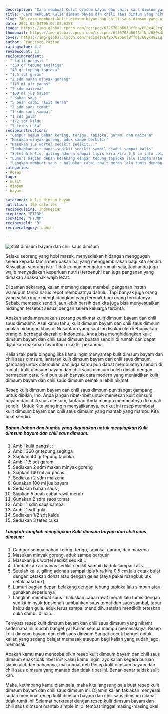 ```yaml
---
description: "Cara membuat Kulit dimsum bayam dan chili saus dimsum yang nikmat dan Mudah Dibuat"
title: "Cara membuat Kulit dimsum bayam dan chili saus dimsum yang nikmat dan Mudah Dibuat"
slug: 740-cara-membuat-kulit-dimsum-bayam-dan-chili-saus-dimsum-yang-nikmat-dan-mudah-dibuat
date: 2021-03-04T05:07:03.635Z
image: https://img-global.cpcdn.com/recipes/6f25708b60f8ffba/680x482cq70/kulit-dimsum-bayam-dan-chili-saus-dimsum-foto-resep-utama.jpg
thumbnail: https://img-global.cpcdn.com/recipes/6f25708b60f8ffba/680x482cq70/kulit-dimsum-bayam-dan-chili-saus-dimsum-foto-resep-utama.jpg
cover: https://img-global.cpcdn.com/recipes/6f25708b60f8ffba/680x482cq70/kulit-dimsum-bayam-dan-chili-saus-dimsum-foto-resep-utama.jpg
author: Francisco Patton
ratingvalue: 4.2
reviewcount: 13
recipeingredient:
- " kulit pangsit "
- "360 gr tepung segitiga"
- "40 gr tepung tapioka"
- "1,5 sdt garam"
- "2 sdm makan minyak goreng"
- "140 ml air panas"
- "2 sdm maizena"
- "100 ml jus bayam"
- " bahan saus "
- "5 buah cabai rawit merah"
- "2 sdm saos tomat"
- "1 sdm saus sambal"
- "1 sdt gula"
- "1/2 sdt kaldu"
- "3 tetes cuka"
recipeinstructions:
- "Campur semua bahan kering, terigu, tapioka, garam, dan maizena"
- "Masukan minyak goreng, aduk sampe berbutir"
- "Masukan jus wortel sedikit sedikit..."
- "Tambahkan air panas sedikit sedikit sambil diaduk sampai kalis"
- "Setelah kalis, giling adonan sampai tipis kira kira 0,5 cm lalu cetak bulat dengan cetakan donat atau dengan gelas (saya pakai mangkuk utk cetak nasi box)"
- "Lumuri bagian depan belakang dengan tepung tapioka lalu simpan atau gunakan seperlunya"
- "Langkah membuat saus : haluskan cabai rawit merah lalu tumis dengan sedikit minyak (opsional) tambahkan saus tomat dan saus sambal, tabur kaldu dan gula. aduk terus sampai mendidih. setelah mendidih teteskan cuka sambil di icip..."
categories:
- Resep
tags:
- kulit
- dimsum
- bayam

katakunci: kulit dimsum bayam 
nutrition: 199 calories
recipecuisine: Indonesian
preptime: "PT13M"
cooktime: "PT30M"
recipeyield: "3"
recipecategory: Lunch

---
```



![Kulit dimsum bayam dan chili saus dimsum](https://img-global.cpcdn.com/recipes/6f25708b60f8ffba/680x482cq70/kulit-dimsum-bayam-dan-chili-saus-dimsum-foto-resep-utama.jpg)

Selaku seorang yang hobi masak, menyediakan hidangan menggugah selera kepada famili merupakan hal yang menggembirakan bagi kita sendiri. Kewajiban seorang istri Tidak cuman mengatur rumah saja, tapi anda juga wajib menyediakan keperluan nutrisi terpenuhi dan juga panganan yang dimakan anak-anak wajib lezat.

Di zaman  sekarang, kalian memang dapat membeli panganan instan walaupun tanpa harus repot membuatnya dahulu. Tapi banyak juga orang yang selalu ingin menghidangkan yang terenak bagi orang tercintanya. Sebab, memasak sendiri jauh lebih bersih dan kita juga bisa menyesuaikan hidangan tersebut sesuai dengan selera keluarga tercinta. 



Apakah anda merupakan seorang penikmat kulit dimsum bayam dan chili saus dimsum?. Asal kamu tahu, kulit dimsum bayam dan chili saus dimsum adalah hidangan khas di Nusantara yang saat ini disukai oleh kebanyakan orang di berbagai daerah di Indonesia. Anda bisa menghidangkan kulit dimsum bayam dan chili saus dimsum buatan sendiri di rumah dan dapat dijadikan makanan favoritmu di akhir pekanmu.

Kalian tak perlu bingung jika kamu ingin menyantap kulit dimsum bayam dan chili saus dimsum, lantaran kulit dimsum bayam dan chili saus dimsum gampang untuk ditemukan dan juga kamu pun dapat membuatnya sendiri di rumah. kulit dimsum bayam dan chili saus dimsum boleh diolah dengan bermacam cara. Kini pun telah banyak cara modern yang menjadikan kulit dimsum bayam dan chili saus dimsum semakin lebih nikmat.

Resep kulit dimsum bayam dan chili saus dimsum pun sangat gampang untuk dibikin, lho. Anda jangan ribet-ribet untuk memesan kulit dimsum bayam dan chili saus dimsum, lantaran Anda mampu membuatnya di rumah sendiri. Untuk Kita yang ingin menyajikannya, berikut ini resep membuat kulit dimsum bayam dan chili saus dimsum yang mantab yang mampu Kita buat sendiri.

<!--inarticleads1-->

##### Bahan-bahan dan bumbu yang digunakan untuk menyiapkan Kulit dimsum bayam dan chili saus dimsum:

1. Ambil  kulit pangsit :
1. Ambil 360 gr tepung segitiga
1. Siapkan 40 gr tepung tapioka
1. Ambil 1,5 sdt garam
1. Sediakan 2 sdm makan minyak goreng
1. Siapkan 140 ml air panas
1. Sediakan 2 sdm maizena
1. Gunakan 100 ml jus bayam
1. Sediakan  bahan saus ;
1. Siapkan 5 buah cabai rawit merah
1. Gunakan 2 sdm saos tomat
1. Ambil 1 sdm saus sambal
1. Ambil 1 sdt gula
1. Sediakan 1/2 sdt kaldu
1. Sediakan 3 tetes cuka




<!--inarticleads2-->

##### Langkah-langkah menyiapkan Kulit dimsum bayam dan chili saus dimsum:

1. Campur semua bahan kering, terigu, tapioka, garam, dan maizena
1. Masukan minyak goreng, aduk sampe berbutir
1. Masukan jus wortel sedikit sedikit...
1. Tambahkan air panas sedikit sedikit sambil diaduk sampai kalis
1. Setelah kalis, giling adonan sampai tipis kira kira 0,5 cm lalu cetak bulat dengan cetakan donat atau dengan gelas (saya pakai mangkuk utk cetak nasi box)
1. Lumuri bagian depan belakang dengan tepung tapioka lalu simpan atau gunakan seperlunya
1. Langkah membuat saus : haluskan cabai rawit merah lalu tumis dengan sedikit minyak (opsional) tambahkan saus tomat dan saus sambal, tabur kaldu dan gula. aduk terus sampai mendidih. setelah mendidih teteskan cuka sambil di icip...




Ternyata resep kulit dimsum bayam dan chili saus dimsum yang nikamt sederhana ini mudah banget ya! Kalian semua mampu memasaknya. Resep kulit dimsum bayam dan chili saus dimsum Sangat cocok banget untuk kalian yang sedang belajar memasak ataupun bagi kalian yang sudah jago memasak.

Apakah kamu mau mencoba bikin resep kulit dimsum bayam dan chili saus dimsum enak tidak ribet ini? Kalau kamu ingin, ayo kalian segera buruan siapin alat dan bahannya, maka buat deh Resep kulit dimsum bayam dan chili saus dimsum yang mantab dan tidak ribet ini. Benar-benar taidak sulit kan. 

Maka, ketimbang kamu diam saja, maka kita langsung saja buat resep kulit dimsum bayam dan chili saus dimsum ini. Dijamin kalian tak akan menyesal sudah membuat resep kulit dimsum bayam dan chili saus dimsum nikmat tidak rumit ini! Selamat berkreasi dengan resep kulit dimsum bayam dan chili saus dimsum mantab simple ini di tempat tinggal masing-masing,oke!.

